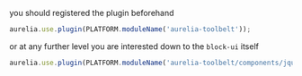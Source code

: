 
you should registered the plugin beforehand

```js
aurelia.use.plugin(PLATFORM.moduleName('aurelia-toolbelt'));
```
or at any further level you are interested down to the ```block-ui``` itself
```js
aurelia.use.plugin(PLATFORM.moduleName('aurelia-toolbelt/components/jquery/block-ui'));
```